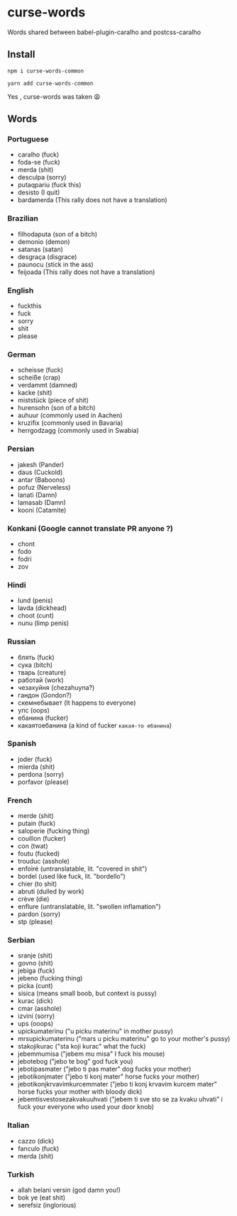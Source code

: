 # curse-words
Words shared between babel-plugin-caralho and postcss-caralho

## Install

```
npm i curse-words-common

yarn add curse-words-common
```

Yes , curse-words was taken 😩

## Words

### Portuguese
* caralho (fuck)
* foda-se (fuck)
* merda (shit)
* desculpa (sorry)
* putaqpariu (fuck this)
* desisto (I quit)
* bardamerda (This rally does not have a translation)

### Brazilian
* filhodaputa (son of a bitch)
* demonio (demon)
* satanas (satan)
* desgraça (disgrace)
* paunocu (stick in the ass)
* feijoada (This rally does not have a translation)

### English
* fuckthis
* fuck
* sorry
* shit
* please

### German
* scheisse (fuck)
* scheiße (crap)
* verdammt (damned)
* kacke (shit)
* miststück (piece of shit)
* hurensohn (son of a bitch)
* auhuur (commonly used in Aachen)
* kruzifix (commonly used in Bavaria)
* herrgodzagg (commonly used in Swabia)

### Persian
* jakesh (Pander)
* daus (Cuckold)
* antar (Baboons)
* pofuz (Nerveless)
* lanati (Damn)
* lamasab (Damn)
* kooni (Catamite)

### Konkani (Google cannot translate PR anyone ?)
* chont
* fodo
* fodri
* zov

### Hindi
* lund (penis)
* lavda (dickhead)
* choot (cunt)
* nunu (limp penis)

### Russian
* блять (fuck)
* сука (bitch)
* тварь (creature)
* работай (work)
* чезахуйня (chezahuyna?)
* гандон (Gondon?)
* скемнебывает (It happens to everyone)
* упс (oops)
* ебанина (fucker)
* какаятоебанина (a kind of fucker `какая-то ебанина`)

### Spanish
* joder (fuck)
* mierda (shit)
* perdona (sorry)
* porfavor (please)

### French
* merde (shit)
* putain (fuck)
* saloperie (fucking thing)
* couillon (fucker)
* con (twat)
* foutu (fucked)
* trouduc (asshole)
* enfoiré (untranslatable, lit. "covered in shit")
* bordel (used like fuck, lit. "bordello")
* chier (to shit)
* abruti (dulled by work)
* crève (die)
* enflure (untranslatable, lit. "swollen inflamation")
* pardon (sorry)
* stp (please)

### Serbian
* sranje (shit)
* govno (shit)
* jebiga (fuck)
* jebeno (fucking thing)
* picka (cunt)
* sisica (means small boob, but context is pussy)
* kurac (dick)
* cmar (asshole)
* izvini (sorry)
* ups (ooops)
* upickumaterinu ("u picku materinu" in mother pussy)
* mrsupickumaterinu ("mars u picku materinu" go to your mother's pussy)
* stakojikurac ("sta koji kurac" what the fuck)
* jebemmumisa ("jebem mu misa" I fuck his mouse)
* jebotebog ("jebo te bog" god fuck you)
* jebotipasmater ("jebo ti pas mater" dog fucks your mother)
* jebotikonjmater ("jebo ti konj mater" horse fucks your mother)
* jebotikonjkrvavimkurcemmater ("jebo ti konj krvavim kurcem mater" horse fucks your mother with bloody dick)
* jebemtisvestosezakvakuuhvati ("jebem ti sve sto se za kvaku uhvati" i fuck your everyone who used your door knob)

### Italian
* cazzo (dick)
* fanculo (fuck)
* merda (shit)

### Turkish
* allah belani versin (god damn you!)
* bok ye (eat shit)
* serefsiz (inglorious)
